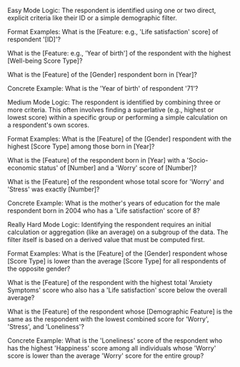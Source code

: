 Easy Mode
Logic: The respondent is identified using one or two direct, explicit criteria like their ID or a simple demographic filter.

Format Examples:
What is the [Feature: e.g., 'Life satisfaction' score] of respondent '[ID]'?

What is the [Feature: e.g., 'Year of birth'] of the respondent with the highest [Well-being Score Type]?

What is the [Feature] of the [Gender] respondent born in [Year]?

Concrete Example:
What is the 'Year of birth' of respondent '71'?

Medium Mode
Logic: The respondent is identified by combining three or more criteria. This often involves finding a superlative (e.g., highest or lowest score) within a specific group or performing a simple calculation on a respondent's own scores.

Format Examples:
What is the [Feature] of the [Gender] respondent with the highest [Score Type] among those born in [Year]?

What is the [Feature] of the respondent born in [Year] with a 'Socio-economic status' of [Number] and a 'Worry' score of [Number]?

What is the [Feature] of the respondent whose total score for 'Worry' and 'Stress' was exactly [Number]?

Concrete Example:
What is the mother's years of education for the male respondent born in 2004 who has a 'Life satisfaction' score of 8?

Really Hard Mode
Logic: Identifying the respondent requires an initial calculation or aggregation (like an average) on a subgroup of the data. The filter itself is based on a derived value that must be computed first.

Format Examples:
What is the [Feature] of the [Gender] respondent whose [Score Type] is lower than the average [Score Type] for all respondents of the opposite gender?

What is the [Feature] of the respondent with the highest total 'Anxiety Symptoms' score who also has a 'Life satisfaction' score below the overall average?

What is the [Feature] of the respondent whose [Demographic Feature] is the same as the respondent with the lowest combined score for 'Worry', 'Stress', and 'Loneliness'?

Concrete Example:
What is the 'Loneliness' score of the respondent who has the highest 'Happiness' score among all individuals whose 'Worry' score is lower than the average 'Worry' score for the entire group?